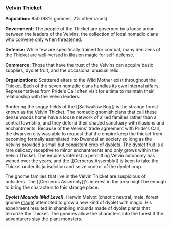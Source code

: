 ### Velvin Thicket

**Population:** 850 (98% gnomes, 2% other races)

**Government:** The people of the Thicket are governed by a loose union between the leaders of the Velvins, the collection of local nomadic clans who convene only when threatened.

**Defense:** While few are specifically trained for combat, many denizens of the Thicket are well-versed in illusion magic for self-defense.

**Commerce:** Those that have the trust of the Velvins can acquire basic supplies, dyolet fruit, and the occasional unusual relic.

**Organizations:** Scattered altars to the Wild Mother exist throughout the Thicket. Each of the seven nomadic clans handles its own internal affairs. Representatives from Pride's Call often visit for a time to maintain their relationship with the Velvin leaders.

Bordering the soggy fields of the [[Saltwallow Bog]] is the strange forest known as the Velvin Thicket. The nomadic gnomish clans that call these dense woods home have a loose network of allied families rather than a central township, and they defend their shaded sanctuary with illusions and enchantments. Because of the Velvins' trade agreement with Pride's Call, the dwarven city was able to request that the empire keep the thicket from becoming formally assimilated into Dwendalian society so long as the Velvins provided a small but consistent crop of dyolets. The dyolet fruit is a rare delicacy receptive to minor enchantments and only grows within the Velvin Thicket. The empire's interest in permitting Velvin autonomy has waned over the years, and the [[Cerberus Assembly]] is keen to take the Thicket under its jurisdiction and seize control of the dyolet crop.

The gnome families that live in the Velvin Thicket are suspicious of outsiders. The [[Cerberus Assembly]]'s interest in the area might be enough to bring the characters to this strange place.

_**Dyolet Mounds (Mid Level).**_ Herwin Melvot (chaotic neutral, male, forest gnome [mage](https://www.dndbeyond.com/monsters/mage)) attempted to grow a new kind of dyolet with magic. His experiment resulted in shambling mounds made of dyolet plants that terrorize the Thicket. The gnomes allow the characters into the forest if the adventurers slay the plant monsters.